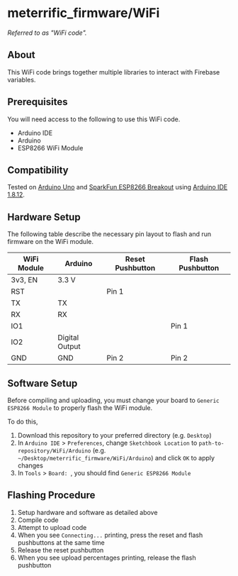 # meterrific_firmware/WiFi
_Referred to as "WiFi code"._

## About
This WiFi code brings together multiple libraries to interact with Firebase variables.

## Prerequisites
You will need access to the following to use this WiFi code.

* Arduino IDE
* Arduino
* ESP8266 WiFi Module

## Compatibility
Tested on [Arduino Uno](https://store.arduino.cc/usa/arduino-uno-rev3) and [SparkFun ESP8266 Breakout](https://www.sparkfun.com/products/13678) using [Arduino IDE 1.8.12](https://www.arduino.cc/en/main/software).

## Hardware Setup
The following table describe the necessary pin layout to flash and run firmware on the WiFi module.

| WiFi Module | Arduino | Reset Pushbutton | Flash Pushbutton |
| ---| --- | --- | --- |
| 3v3, EN | 3.3 V | | |
| RST | | Pin 1 | |
| TX | TX | | |
| RX | RX | | |
| IO1 | | | Pin 1 |
| IO2 | Digital Output | | |
| GND | GND | Pin 2 | Pin 2 |

## Software Setup
Before compiling and uploading, you must change your board to `Generic ESP8266 Module` to properly flash the WiFi module.

To do this,
1. Download this repository to your preferred directory (e.g. `Desktop`)
2. In `Arduino IDE` > `Preferences`, change `Sketchbook Location` to `path-to-repository/WiFi/Arduino` (e.g. `~/Desktop/meterrific_firmware/WiFi/Arduino`) and click `OK` to apply changes
3. In `Tools` > `Board: `, you should find `Generic ESP8266 Module`

## Flashing Procedure
1. Setup hardware and software as detailed above
2. Compile code
3. Attempt to upload code
4. When you see `Connecting...` printing, press the reset and flash pushbuttons at the same time
5. Release the reset pushbutton
6. When you see upload percentages printing, release the flash pushbutton